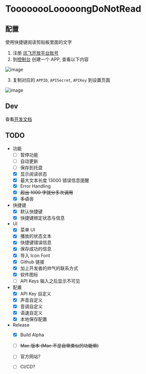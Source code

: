 # ToooooooLooooongDoNotRead

## 配置

使用快捷键阅读剪贴板里面的文字

1. 注册 [讯飞开放平台账号](https://www.xfyun.cn/)
1. 到[控制台](https://console.xfyun.cn/app/myapp) 创建一个 APP, 查看以下内容
    
  ![image](https://user-images.githubusercontent.com/10084666/115117637-2f460a80-9fd2-11eb-86f9-1d0f1f64fc75.png)
     
3. 复制对应的 `APPID`, `APISecret`, `APIKey` 到设置页面
    
  ![image](https://user-images.githubusercontent.com/10084666/115117652-408f1700-9fd2-11eb-8088-03feac59cf76.png)
     
## Dev

查看[开发文档](./doc/doc.md)
## TODO

- 功能
  - [ ] 暂停功能
  - [ ] 自动更新
  - [ ] 保存到托盘
  - [x] 显示阅读状态
  - [x] 最大文本长度 13000 错误信息提醒
  - [x] Error Handling
  - [x] ~~超出 1000 字就分多次调用~~
  - [x] ~~多语言~~
- 快捷键
  - [x] 默认快捷键
  - [x] 快捷键绑定状态与信息
- UI
  - [x] 菜单 UI
  - [x] 播放的状态文本
  - [x] 快捷键错误信息
  - [x] 保存成功的信息
  - [x] 导入 Icon Font
  - [x] Github 链接
  - [x] 加上开发者的帅气的联系方式
  - [x] 软件图标
  - [ ] API Keys 输入之后显示不可见
- 配置
  - [x] API Key 自定义
  - [x] 声音自定义
  - [x] 音调自定义
  - [x] 语速自定义
  - [x] 本地保存配置
- Release
  - [x] Build Alpha
  - [ ] ~~Mac 版本 (Mac 不是自带类似的功能嘛)~~
  - [ ] 官方网站?
  - [ ] CI/CD?

